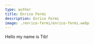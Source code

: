 ```yaml
---
type: author
title: Enrico Fermi
description: Enrico Fermi
image: ./enrico-fermi/enrico-fermi.webp
---
```


Hello my name is Tib!
